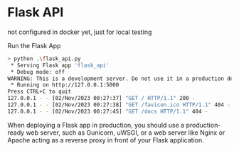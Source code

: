 # Flask API

not configured in docker yet, just for local testing

Run the Flask App

```bash
> python .\flask_api.py
 * Serving Flask app 'flask_api'
 * Debug mode: off
WARNING: This is a development server. Do not use it in a production deployment. Use a production WSGI server instead.
 * Running on http://127.0.0.1:5000
Press CTRL+C to quit
127.0.0.1 - - [02/Nov/2023 00:27:37] "GET / HTTP/1.1" 200 -
127.0.0.1 - - [02/Nov/2023 00:27:38] "GET /favicon.ico HTTP/1.1" 404 -
127.0.0.1 - - [02/Nov/2023 00:27:45] "GET /docs HTTP/1.1" 404 -
```

When deploying a Flask app in production, you should use a production-ready web server, such as Gunicorn, uWSGI, or a web server like Nginx or Apache acting as a reverse proxy in front of your Flask application.

